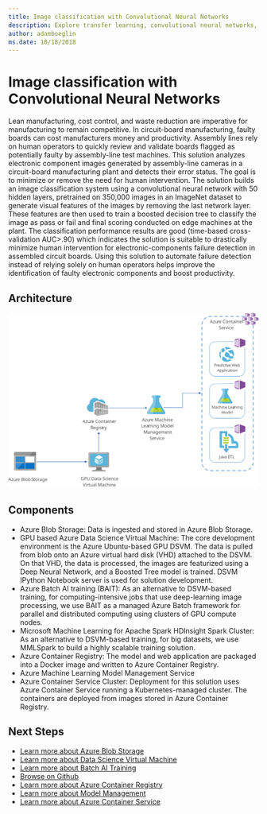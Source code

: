 ```yaml
---
title: Image classification with Convolutional Neural Networks 
description: Explore transfer learning, convolutional neural networks, and gradient-boosting decision tree algorithms.
author: adamboeglin
ms.date: 10/18/2018
---
```

# Image classification with Convolutional Neural Networks 
Lean manufacturing, cost control, and waste reduction are imperative for manufacturing to remain competitive. In circuit-board manufacturing, faulty boards can cost manufacturers money and productivity. Assembly lines rely on human operators to quickly review and validate boards flagged as potentially faulty by assembly-line test machines.
This solution analyzes electronic component images generated by assembly-line cameras in a circuit-board manufacturing plant and detects their error status. The goal is to minimize or remove the need for human intervention. The solution builds an image classification system using a convolutional neural network with 50 hidden layers, pretrained on 350,000 images in an ImageNet dataset to generate visual features of the images by removing the last network layer. These features are then used to train a boosted decision tree to classify the image as pass or fail and final scoring conducted on edge machines at the plant. The classification performance results are good (time-based cross-validation AUC>.90) which indicates the solution is suitable to drastically minimize human intervention for electronic-components failure detection in assembled circuit boards.
Using this solution to automate failure detection instead of relying solely on human operators helps improve the identification of faulty electronic components and boost productivity.

## Architecture
<img src="media/image-classification-with-convolutional-neural-networks.svg" alt='architecture diagram' />

## Components
* Azure Blob Storage: Data is ingested and stored in Azure Blob Storage.
* GPU based Azure Data Science Virtual Machine: The core development environment is the Azure Ubuntu-based GPU DSVM. The data is pulled from blob onto an Azure virtual hard disk (VHD) attached to the DSVM. On that VHD, the data is processed, the images are featurized using a Deep Neural Network, and a Boosted Tree model is trained. DSVM IPython Notebook server is used for solution development.
* Azure Batch AI training (BAIT): As an alternative to DSVM-based training, for computing-intensive jobs that use deep-learning image processing, we use BAIT as a managed Azure Batch framework for
parallel and distributed computing using clusters of GPU compute nodes.
* Microsoft Machine Learning for Apache Spark HDInsight Spark Cluster: As an alternative to DSVM-based training, for big datasets, we use MMLSpark to build a highly scalable training solution.
* Azure Container Registry: The model and web application are packaged into a Docker image and written to Azure Container Registry.
* Azure Machine Learning Model Management Service
* Azure Container Service Cluster: Deployment for this solution uses Azure Container Service running a Kubernetes-managed cluster. The containers are deployed from images stored in Azure Container Registry.

## Next Steps
* [Learn more about Azure Blob Storage](href="http://azure.microsoft.com/services/storage/blobs/)
* [Learn more about Data Science Virtual Machine](https://azuremarketplace.microsoft.com/marketplace/apps/microsoft-ads.windows-data-science-vm?tab=Overview)
* [Learn more about Batch AI Training](href="http://azure.microsoft.com/roadmap/azure-batch-ai-training-for-deep-learning-models/)
* [Browse on Github](https://github.com/azure/mmlspark)
* [Learn more about Azure Container Registry](href="http://azure.microsoft.com/services/container-registry/)
* [Learn more about Model Management](https://docs.microsoft.com/azure/machine-learning/preview/model-management-overview)
* [Learn more about Azure Container Service](href="http://azure.microsoft.com/services/container-service/)